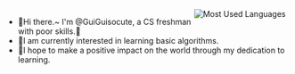 <img align="right"  src="https://github-readme-stats.vercel.app/api/top-langs?username=guiguisocute&cache_seconds=1800&hide_title=true&layout=compact&theme=city-lights" alt="Most Used Languages">

* 👋Hi there.~ I'm @GuiGuisocute, a CS freshman with poor skills.🥲
* 🌱I am currently interested in learning basic algorithms.
* 💪I hope to make a positive impact on the world through my dedication to learning.
